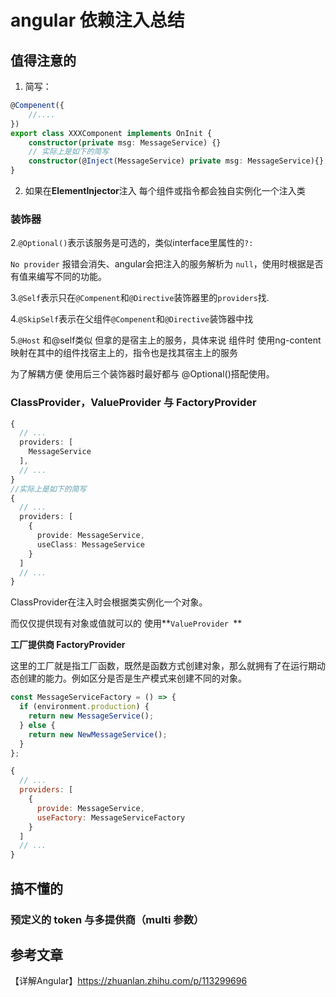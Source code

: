 # angular 依赖注入总结



## 值得注意的

1. 简写：

```typescript
@Compenent({
    //....
})
export class XXXComponent implements OnInit {
    constructor(private msg: MessageService) {}
    // 实际上是如下的简写
    constructor(@Inject(MessageService) private msg: MessageService){}
}
```

2. 如果在**ElementInjector**注入 每个组件或指令都会独自实例化一个注入类

### 装饰器

2.`@Optional()`表示该服务是可选的，类似interface里属性的`?:`

`No provider` 报错会消失、angular会把注入的服务解析为 `null`，使用时根据是否有值来编写不同的功能。

3.`@Self`表示只在`@Compenent`和`@Directive`装饰器里的`providers`找.

4.`@SkipSelf`表示在父组件`@Compenent`和`@Directive`装饰器中找

5.`@Host` 和@self类似 但拿的是宿主上的服务，具体来说 组件时 使用ng-content 映射在其中的组件找宿主上的，指令也是找其宿主上的服务

为了解耦方便 使用后三个装饰器时最好都与 @Optional()搭配使用。

### ClassProvider，ValueProvider 与 FactoryProvider

```typescript
{
  // ...
  providers: [
    MessageService
  ],
  // ...
}
//实际上是如下的简写
{
  // ...
  providers: [
    {
      provide: MessageService,
      useClass: MessageService
    }	
  ]
  // ...
}
```

ClassProvider在注入时会根据类实例化一个对象。

而仅仅提供现有对象或值就可以的 使用**`ValueProvider `**

**工厂提供商 FactoryProvider**

这里的工厂就是指工厂函数，既然是函数方式创建对象，那么就拥有了在运行期动态创建的能力。例如区分是否是生产模式来创建不同的对象。

```js
const MessageServiceFactory = () => {
  if (environment.production) {
    return new MessageService();
  } else {
    return new NewMessageService();
  }
};

{
  // ...
  providers: [
    {
      provide: MessageService,
      useFactory: MessageServiceFactory
    }
  ]
  // ...
}
```



## 搞不懂的 

### 预定义的 token 与多提供商（multi 参数）

## 参考文章

【详解Angular】https://zhuanlan.zhihu.com/p/113299696